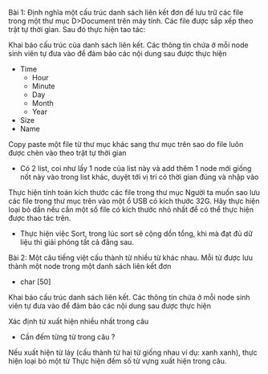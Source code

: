Bài 1: Định nghĩa một cấu trúc danh sách liên kết đơn để lưu trữ các file trong một thư mục D>Document trên máy tính. Các file được sắp xếp theo trật tự thời gian. Sau đó thực hiện tao tác:  

Khai báo cấu trúc của danh sách liên kết. Các thông tin chứa ở mỗi node sinh viên tự đưa vào để đảm bảo các nội dung sau được thực hiện

- Time
    + Hour
    + Minute
    + Day 
    + Month
    + Year
- Size
- Name

Copy paste một file từ thư mục khác sang thư mục trên sao do file luôn được chèn vào theo trật tự thời gian  

- Có 2 list, coi như lấy 1 node của list này và add thêm 1 node mới giống nốt này vào trong list khác, duyệt tới vị trí có thời gian đúng và nhập vào

Thực hiện tính toán kích thước các file trong thư mục 
Người ta muốn sao lưu các file trong thư mục trên vào một ổ USB có kích thước 32G. Hãy thực hiện loại bỏ dần nếu cần một số file có kích thước nhỏ nhất để có thể thực hiện được thao tác trên.

- Thực hiện việc Sort, trong lúc sort sẽ cộng dồn tổng, khi mà đạt đủ dữ liệu thì giải phóng tất cả đằng sau. 

Bài 2: Một câu tiếng việt cấu thành từ nhiều từ khác nhau. Mỗi từ được lưu thành một node trong một danh sách liên kết đơn  

- char [50]

Khai báo cấu trúc danh sách liên kết. Các thông tin chứa ở mỗi node sinh viên tự đưa vào để đảm bảo các nội dung sau được thực hiện 


Xác định từ xuất hiện nhiều nhất trong câu 

- Cần đếm từng từ trong câu ? 

Nếu xuất hiện từ láy (cấu thành từ hai từ giống nhau ví dụ: xanh xanh), thực hiện loại bỏ một từ 
Thực hiện đếm số từ vựng xuất hiện trong câu. 